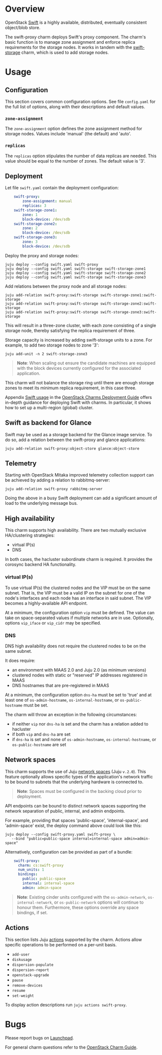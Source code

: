 # Overview

OpenStack [Swift][swift-upstream] is a highly available, distributed,
eventually consistent object/blob store.

The swift-proxy charm deploys Swift's proxy component. The charm's basic
function is to manage zone assignment and enforce replica requirements for the
storage nodes. It works in tandem with the [swift-storage][swift-storage-charm]
charm, which is used to add storage nodes.

# Usage

## Configuration

This section covers common configuration options. See file `config.yaml` for
the full list of options, along with their descriptions and default values.

### `zone-assignment`

The `zone-assignment` option defines the zone assignment method for storage
nodes. Values include 'manual' (the default) and 'auto'.

### `replicas`

The `replicas` option stipulates the number of data replicas are needed. This
value should be equal to the number of zones. The default value is '3'.

## Deployment

Let file ``swift.yaml`` contain the deployment configuration:

```yaml
    swift-proxy:
        zone-assignment: manual
        replicas: 3
    swift-storage-zone1:
        zone: 1
        block-device: /dev/sdb
    swift-storage-zone2:
        zone: 2
        block-device: /dev/sdb
    swift-storage-zone3:
        zone: 3
        block-device: /dev/sdb
```

Deploy the proxy and storage nodes:

    juju deploy --config swift.yaml swift-proxy
    juju deploy --config swift.yaml swift-storage swift-storage-zone1
    juju deploy --config swift.yaml swift-storage swift-storage-zone2
    juju deploy --config swift.yaml swift-storage swift-storage-zone3

Add relations between the proxy node and all storage nodes:

    juju add-relation swift-proxy:swift-storage swift-storage-zone1:swift-storage
    juju add-relation swift-proxy:swift-storage swift-storage-zone2:swift-storage
    juju add-relation swift-proxy:swift-storage swift-storage-zone3:swift-storage

This will result in a three-zone cluster, with each zone consisting of a single
storage node, thereby satisfying the replica requirement of three.

Storage capacity is increased by adding swift-storage units to a zone. For
example, to add two storage nodes to zone '3':

    juju add-unit -n 2 swift-storage-zone3

> **Note**: When scaling out ensure the candidate machines are equipped with
  the block devices currently configured for the associated application.

This charm will not balance the storage ring until there are enough storage
zones to meet its minimum replica requirement, in this case three.

Appendix [Swift usage][cdg-app-swift] in the [OpenStack Charms Deployment
Guide][cdg] offers in-depth guidance for deploying Swift with charms. In
particular, it shows how to set up a multi-region (global) cluster.

## Swift as backend for Glance

Swift may be used as a storage backend for the Glance image service. To do so,
add a relation between the swift-proxy and glance applications:

    juju add-relation swift-proxy:object-store glance:object-store

## Telemetry

Starting with OpenStack Mitaka improved telemetry collection support can be
achieved by adding a relation to rabbitmq-server:

    juju add-relation swift-proxy rabbitmq-server

Doing the above in a busy Swift deployment can add a significant amount of load
to the underlying message bus.

## High availability

This charm supports high availability. There are two mutually exclusive
HA/clustering strategies:

* virtual IP(s)
* DNS

In both cases, the hacluster subordinate charm is required. It provides the
corosync backend HA functionality.

### virtual IP(s)

To use virtual IP(s) the clustered nodes and the VIP must be on the same
subnet. That is, the VIP must be a valid IP on the subnet for one of the node's
interfaces and each node has an interface in said subnet. The VIP becomes a
highly-available API endpoint.

At a minimum, the configuration option `vip` must be defined. The value can
take on space-separated values if multiple networks are in use. Optionally,
options `vip_iface` or `vip_cidr` may be specified.

### DNS

DNS high availability does not require the clustered nodes to be on the same
subnet.

It does require:

* an environment with MAAS 2.0 and Juju 2.0 (as minimum versions)
* clustered nodes with static or "reserved" IP addresses registered in MAAS
* DNS hostnames that are pre-registered in MAAS

At a minimum, the configuration option `dns-ha` must be set to 'true' and at
least one of `os-admin-hostname`, `os-internal-hostname`, or
`os-public-hostname` must be set.

The charm will throw an exception in the following circumstances:

* if neither `vip` nor `dns-ha` is set and the charm has a relation added to
  hacluster
* if both `vip` and `dns-ha` are set
* if `dns-ha` is set and none of `os-admin-hostname`, `os-internal-hostname`,
  or `os-public-hostname` are set

## Network spaces

This charm supports the use of Juju [network spaces][juju-docs-spaces] (Juju
`v.2.0`). This feature optionally allows specific types of the application's
network traffic to be bound to subnets that the underlying hardware is
connected to.

> **Note**: Spaces must be configured in the backing cloud prior to deployment.

API endpoints can be bound to distinct network spaces supporting the network
separation of public, internal, and admin endpoints.

For example, providing that spaces 'public-space', 'internal-space', and
'admin-space' exist, the deploy command above could look like this:

    juju deploy --config swift-proxy.yaml swift-proxy \
       --bind "public=public-space internal=internal-space admin=admin-space"

Alternatively, configuration can be provided as part of a bundle:

```yaml
    swift-proxy:
      charm: cs:swift-proxy
      num_units: 1
      bindings:
        public: public-space
        internal: internal-space
        admin: admin-space
```

> **Note**: Existing cinder units configured with the `os-admin-network`,
  `os-internal-network`, or `os-public-network` options will continue to honour
  them. Furthermore, these options override any space bindings, if set.

## Actions

This section lists Juju [actions][juju-docs-actions] supported by the charm.
Actions allow specific operations to be performed on a per-unit basis.

* `add-user`
* `diskusage`
* `dispersion-populate`
* `dispersion-report`
* `openstack-upgrade`
* `pause`
* `remove-devices`
* `resume`
* `set-weight`

To display action descriptions run `juju actions swift-proxy`.

# Bugs

Please report bugs on [Launchpad][lp-bugs-charm-swift-proxy].

For general charm questions refer to the [OpenStack Charm Guide][cg].

<!-- LINKS -->

[cg]: https://docs.openstack.org/charm-guide
[cdg]: https://docs.openstack.org/project-deploy-guide/charm-deployment-guide
[lp-bugs-charm-swift-proxy]: https://bugs.launchpad.net/charm-swift-proxy/+filebug
[juju-docs-actions]: https://jaas.ai/docs/actions
[juju-docs-spaces]: https://jaas.ai/docs/spaces
[swift-storage]: https://jaas.ai/swift-storage
[cdg-app-swift]: https://docs.openstack.org/project-deploy-guide/charm-deployment-guide/latest/app-swift.html
[swift-upstream]: https://docs.openstack.org/developer/swift
[swift-storage-charm]: https://jaas.ai/swift-storage
